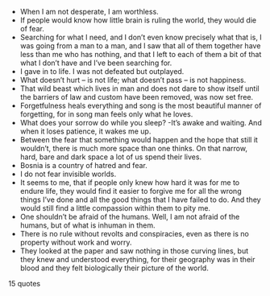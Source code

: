  - When I am not desperate, I am worthless.
 - If people would know how little brain is ruling the world, they would die of fear.
 - Searching for what I need, and I don’t even know precisely what that is, I was going from a man to a man, and I saw that all of them together have less than me who has nothing, and that I left to each of them a bit of that what I don’t have and I’ve been searching for.
 - I gave in to life. I was not defeated but outplayed.
 - What doesn’t hurt – is not life; what doesn’t pass – is not happiness.
 - That wild beast which lives in man and does not dare to show itself until the barriers of law and custom have been removed, was now set free.
 - Forgetfulness heals everything and song is the most beautiful manner of forgetting, for in song man feels only what he loves.
 - What does your sorrow do while you sleep? -It’s awake and waiting. And when it loses patience, it wakes me up.
 - Between the fear that something would happen and the hope that still it wouldn’t, there is much more space than one thinks. On that narrow, hard, bare and dark space a lot of us spend their lives.
 - Bosnia is a country of hatred and fear.
 - I do not fear invisible worlds.
 - It seems to me, that if people only knew how hard it was for me to endure life, they would find it easier to forgive me for all the wrong things I’ve done and all the good things that I have failed to do. And they would still find a little compassion within them to pity me.
 - One shouldn’t be afraid of the humans. Well, I am not afraid of the humans, but of what is inhuman in them.
 - There is no rule without revolts and conspiracies, even as there is no property without work and worry.
 - They looked at the paper and saw nothing in those curving lines, but they knew and understood everything, for their geography was in their blood and they felt biologically their picture of the world.

15 quotes